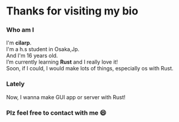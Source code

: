 # Thanks for visiting my bio
### Who am I
I'm __cilarp__.<br>
I'm a h.s student in Osaka,Jp.<br>
And I'm 16 years old.<br>
I’m currently learning __Rust__ and I really love it! <br>Soon, if I could, I would make lots of things, especially os with Rust.

### Lately
Now, I wanna make GUI app or server with Rust!

### Plz feel free to contact with me 😄

<!--
**cilarp/cilarp** is a ✨ _special_ ✨ repository because its `README.md` (this file) appears on your GitHub profile.

Here are some ideas to get you started:

- 🔭 I’m currently working on ...
- 🌱 I’m currently learning ...
- 👯 I’m looking to collaborate on ...
- 🤔 I’m looking for help with ...
- 💬 Ask me about ...
- 📫 How to reach me: ...
- 😄 Pronouns: ...
- ⚡ Fun fact: ...
-->

